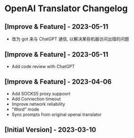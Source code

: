 # OpenAI Translator Changelog

## [Improve & Feature] - 2023-05-11  

- 改为 got 来与 ChatGPT 通信, 以解决某些机器访问出错的问题

## [Improve & Feature] - 2023-05-11  

- Add code review with ChatGPT

## [Improve & Feature] - 2023-04-06

- Add SOCKS5 proxy suppoort
- Add Connection timeout
- Improve network reliability
- "Word" mode
- Sync prompts from original openai translator


## [Initial Version] - 2023-03-10
